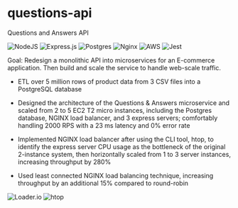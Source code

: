 # questions-api
Questions and Answers API

![NodeJS](https://img.shields.io/badge/node.js-6DA55F?style=for-the-badge&logo=node.js&logoColor=white) ![Express.js](https://img.shields.io/badge/express.js-%23404d59.svg?style=for-the-badge&logo=express&logoColor=%2361DAFB) ![Postgres](https://img.shields.io/badge/postgres-%23316192.svg?style=for-the-badge&logo=postgresql&logoColor=white) ![Nginx](https://img.shields.io/badge/nginx-%23009639.svg?style=for-the-badge&logo=nginx&logoColor=white) ![AWS](https://img.shields.io/badge/AWS-%23FF9900.svg?style=for-the-badge&logo=amazon-aws&logoColor=white) ![Jest](https://img.shields.io/badge/-jest-%23C21325?style=for-the-badge&logo=jest&logoColor=white)

Goal: Redesign a monolithic API into microservices for an E-commerce application. Then build and scale the service to handle web-scale traffic.

- ETL over 5 million rows of product data from 3 CSV files into a PostgreSQL database

- Designed the architecture of the Questions & Answers microservice and scaled from 2 to 5 EC2 T2 micro instances, including the Postgres database, NGINX load balancer, and 3 express servers; comfortably handling 2000 RPS with a 23 ms latency and 0% error rate

- Implemented NGINX load balancer after using the CLI tool, htop, to identify the express server CPU usage as the bottleneck of the original 2-instance system, then horizontally scaled from 1 to 3 server instances, increasing throughput by 280%

- Used least connected NGINX load balancing technique, increasing throughput by an additional 15% compared to round-robin


![Loader.io](https://github.com/Stupendous-Stuffed-Crust/questions-api/assets/90667844/7dcf5a05-adae-4d93-bb98-ec5653a08bd1)
![htop](https://github.com/Stupendous-Stuffed-Crust/questions-api/assets/90667844/e7d87c80-45aa-4118-a40b-7d5d54cd1438)
